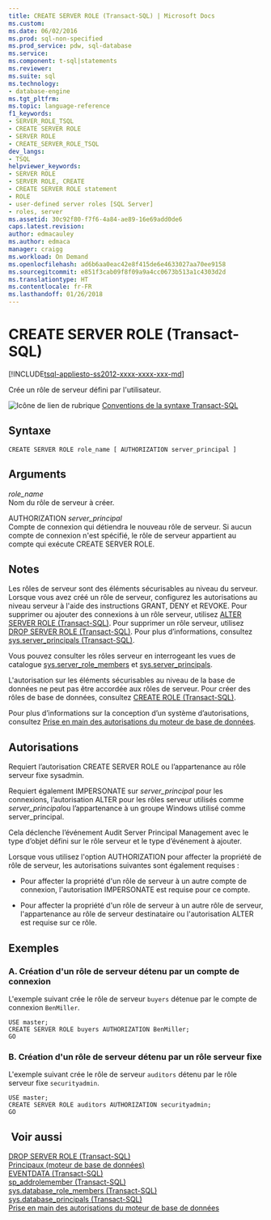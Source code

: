 ```yaml
---
title: CREATE SERVER ROLE (Transact-SQL) | Microsoft Docs
ms.custom: 
ms.date: 06/02/2016
ms.prod: sql-non-specified
ms.prod_service: pdw, sql-database
ms.service: 
ms.component: t-sql|statements
ms.reviewer: 
ms.suite: sql
ms.technology:
- database-engine
ms.tgt_pltfrm: 
ms.topic: language-reference
f1_keywords:
- SERVER_ROLE_TSQL
- CREATE SERVER ROLE
- SERVER ROLE
- CREATE_SERVER_ROLE_TSQL
dev_langs:
- TSQL
helpviewer_keywords:
- SERVER ROLE
- SERVER ROLE, CREATE
- CREATE SERVER ROLE statement
- ROLE
- user-defined server roles [SQL Server]
- roles, server
ms.assetid: 30c92f80-f7f6-4a84-ae89-16e69add0de6
caps.latest.revision: 
author: edmacauley
ms.author: edmaca
manager: craigg
ms.workload: On Demand
ms.openlocfilehash: ad6b6aa0eac42e8f415de6e4633027aa70ee9158
ms.sourcegitcommit: e851f3cab09f8f09a9a4cc0673b513a1c4303d2d
ms.translationtype: HT
ms.contentlocale: fr-FR
ms.lasthandoff: 01/26/2018
---
```

# <a name="create-server-role-transact-sql"></a>CREATE SERVER ROLE (Transact-SQL)
[!INCLUDE[tsql-appliesto-ss2012-xxxx-xxxx-xxx-md](../../includes/tsql-appliesto-ss2012-xxxx-xxxx-xxx-md.md)]

  Crée un rôle de serveur défini par l'utilisateur.  
  
 ![Icône de lien de rubrique](../../database-engine/configure-windows/media/topic-link.gif "Icône lien de rubrique") [Conventions de la syntaxe Transact-SQL](../../t-sql/language-elements/transact-sql-syntax-conventions-transact-sql.md)  
  
## <a name="syntax"></a>Syntaxe  
  
```  
CREATE SERVER ROLE role_name [ AUTHORIZATION server_principal ]  
```  
  
## <a name="arguments"></a>Arguments  
 *role_name*  
 Nom du rôle de serveur à créer.  
  
 AUTHORIZATION *server_principal*  
 Compte de connexion qui détiendra le nouveau rôle de serveur. Si aucun compte de connexion n'est spécifié, le rôle de serveur appartient au compte qui exécute CREATE SERVER ROLE.  
  
## <a name="remarks"></a>Notes   
 Les rôles de serveur sont des éléments sécurisables au niveau du serveur. Lorsque vous avez créé un rôle de serveur, configurez les autorisations au niveau serveur à l'aide des instructions GRANT, DENY et REVOKE. Pour supprimer ou ajouter des connexions à un rôle serveur, utilisez [ALTER SERVER ROLE &#40;Transact-SQL&#41;](../../t-sql/statements/alter-server-role-transact-sql.md). Pour supprimer un rôle serveur, utilisez [DROP SERVER ROLE &#40;Transact-SQL&#41;](../../t-sql/statements/drop-server-role-transact-sql.md). Pour plus d’informations, consultez [sys.server_principals &#40;Transact-SQL&#41;](../../relational-databases/system-catalog-views/sys-server-principals-transact-sql.md).  
  
 Vous pouvez consulter les rôles serveur en interrogeant les vues de catalogue [sys.server_role_members](../../relational-databases/system-catalog-views/sys-server-role-members-transact-sql.md) et [sys.server_principals](../../relational-databases/system-catalog-views/sys-server-principals-transact-sql.md).  
  
 L'autorisation sur les éléments sécurisables au niveau de la base de données ne peut pas être accordée aux rôles de serveur. Pour créer des rôles de base de données, consultez [CREATE ROLE &#40;Transact-SQL&#41;](../../t-sql/statements/create-role-transact-sql.md).  
  
 Pour plus d’informations sur la conception d’un système d’autorisations, consultez [Prise en main des autorisations du moteur de base de données](../../relational-databases/security/authentication-access/getting-started-with-database-engine-permissions.md).  
  
## <a name="permissions"></a>Autorisations  
 Requiert l’autorisation CREATE SERVER ROLE ou l’appartenance au rôle serveur fixe sysadmin.  
  
 Requiert également IMPERSONATE sur *server_principal* pour les connexions, l’autorisation ALTER pour les rôles serveur utilisés comme *server_principal*ou l’appartenance à un groupe Windows utilisé comme server_principal.  
  
 Cela déclenche l’événement Audit Server Principal Management avec le type d’objet défini sur le rôle serveur et le type d’événement à ajouter.  
  
 Lorsque vous utilisez l'option AUTHORIZATION pour affecter la propriété de rôle de serveur, les autorisations suivantes sont également requises :  
  
-   Pour affecter la propriété d'un rôle de serveur à un autre compte de connexion, l'autorisation IMPERSONATE est requise pour ce compte.  
  
-   Pour affecter la propriété d'un rôle de serveur à un autre rôle de serveur, l'appartenance au rôle de serveur destinataire ou l'autorisation ALTER est requise sur ce rôle.  
  
## <a name="examples"></a>Exemples  
  
### <a name="a-creating-a-server-role-that-is-owned-by-a-login"></a>A. Création d'un rôle de serveur détenu par un compte de connexion  
 L'exemple suivant crée le rôle de serveur `buyers` détenue par le compte de connexion `BenMiller`.  
  
```  
USE master;  
CREATE SERVER ROLE buyers AUTHORIZATION BenMiller;  
GO  
```  
  
### <a name="b-creating-a-server-role-that-is-owned-by-a-fixed-server-role"></a>B. Création d'un rôle de serveur détenu par un rôle serveur fixe  
 L'exemple suivant crée le rôle de serveur `auditors` détenu par le rôle serveur fixe `securityadmin`.  
  
```  
USE master;  
CREATE SERVER ROLE auditors AUTHORIZATION securityadmin;  
GO  
```  
  
## <a name="see-also"></a> Voir aussi  
 [DROP SERVER ROLE &#40;Transact-SQL&#41;](../../t-sql/statements/drop-server-role-transact-sql.md)   
 [Principaux &#40;moteur de base de données&#41;](../../relational-databases/security/authentication-access/principals-database-engine.md)   
 [EVENTDATA &#40;Transact-SQL&#41;](../../t-sql/functions/eventdata-transact-sql.md)   
 [sp_addrolemember &#40;Transact-SQL&#41;](../../relational-databases/system-stored-procedures/sp-addrolemember-transact-sql.md)   
 [sys.database_role_members &#40;Transact-SQL&#41;](../../relational-databases/system-catalog-views/sys-database-role-members-transact-sql.md)   
 [sys.database_principals &#40;Transact-SQL&#41;](../../relational-databases/system-catalog-views/sys-database-principals-transact-sql.md)   
 [Prise en main des autorisations du moteur de base de données](../../relational-databases/security/authentication-access/getting-started-with-database-engine-permissions.md)  
  
  
